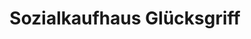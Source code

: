 ---
title: "Sozialkaufhaus Glücksgriff"
url: /rossleben-wiehe/sozialkaufhaus-gluecksgriff/
shop: Möbel
---